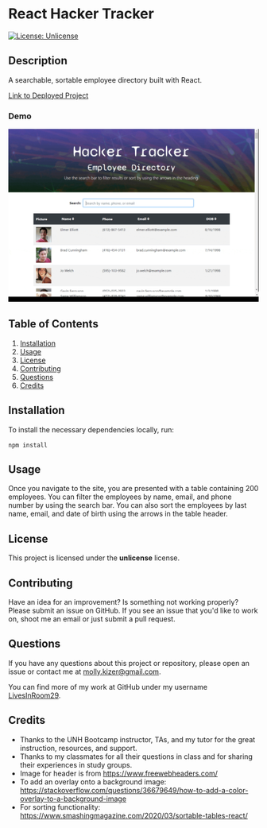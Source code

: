 # React Hacker Tracker
[![License: Unlicense](https://img.shields.io/badge/license-Unlicense-blue.svg)](http://unlicense.org/)

## Description
A searchable, sortable employee directory built with React.

[Link to Deployed Project](https://livesinroom29.github.io/React_Hacker_Tracker/)

### Demo
![Hacker Tracker Demo](hacker_tracker.gif)

## Table of Contents
1. [Installation](#installation)
2. [Usage](#usage)
3. [License](#license)
4. [Contributing](#contributing)
5. [Questions](#questions)
6. [Credits](#credits)


## Installation
To install the necessary dependencies locally, run:
```
npm install
```


## Usage
Once you navigate to the site, you are presented with a table containing 200 employees. You can filter the employees by name, email, and phone number by using the search bar. You can also sort the employees by last name, email, and date of birth using the arrows in the table header.


## License
This project is licensed under the **unlicense** license.


## Contributing
Have an idea for an improvement? Is something not working properly? Please submit an issue on GitHub. If you see an issue that you'd like to work on, shoot me an email or just submit a pull request.


## Questions
If you have any questions about this project or repository, please open an issue or contact me at [molly.kizer@gmail.com](mailto:molly.kizer@gmail.com).

You can find more of my work at GitHub under my username [LivesInRoom29](https://github.com/LivesInRoom29).


## Credits
* Thanks to the UNH Bootcamp instructor, TAs, and my tutor for the great instruction, resources, and support.
* Thanks to my classmates for all their questions in class and for sharing their experiences in study groups.
* Image for header is from https://www.freewebheaders.com/
* To add an overlay onto a background image: https://stackoverflow.com/questions/36679649/how-to-add-a-color-overlay-to-a-background-image
* For sorting functionality: https://www.smashingmagazine.com/2020/03/sortable-tables-react/

